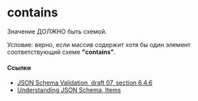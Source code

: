 # contains
Значение ДОЛЖНО быть схемой.

Условие: верно, если массив содержит хотя бы один элемент соответствующий схеме **"contains"**.

#### Ссылки
- [JSON Schema Validation, draft 07, section 6.4.6](https://json-schema.org/draft-07/json-schema-validation.html#rfc.section.6.4.6)
- [Understanding JSON Schema, Items](https://json-schema.org/understanding-json-schema/reference/array.html#items)
